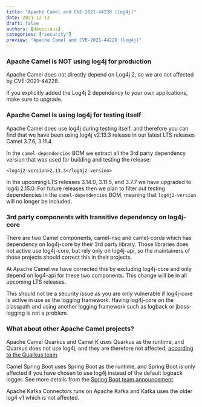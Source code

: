 ```yaml
---
title: "Apache Camel and CVE-2021-44228 (log4j)"
date: 2021-12-13
draft: false
authors: [davsclaus]
categories: ["security"]
preview: "Apache Camel and CVE-2021-44228 (log4j)"
---
```


### Apache Camel is NOT using log4j for production

Apache Camel does not directly depend on Log4j 2, 
so we are not affected by CVE-2021-44228. 

If you explicitly added the Log4j 2 dependency to your own applications,
make sure to upgrade.

### Apache Camel is using log4j for testing itself

Apache Camel does use log4j during testing itself, and therefore you
can find that we have been using log4j v2.13.3 release in our latest LTS releases
Camel 3.7.6, 3.11.4. 

In the `camel-dependencies` BOM we extract all the 3rd party dependency
version that was used for building and testing the release:

    <log4j2-version>2.13.3</log4j2-version>

In the upcoming LTS releases 3.14.0, 3.11.5, and 3.7.7 we have upgraded to
log4j 2.15.0. For future releases then we plan to filter out testing
dependencies in the `camel-dependencies` BOM, meaning that `log4j2-version`
will no longer be included.

### 3rd party components with transitive dependency on log4j-core

There are two Camel components, camel-nsq and camel-corda which has
dependency on log4j-core by their 3rd party library. Those libraries
does not active use log4j-core, but rely only on log4j-api, so the maintainers
of those projects should correct this in their projects.

At Apache Camel we have corrected this by excluding log4j-core and only depend on log4-api
for these two components. This change will be in all upcoming LTS releases.

This should not be a security issue as you are only vulnerable if log4j-core
is active in use as the logging framework. Having log4j-core on the classpath
and using another logging framework such as logback or jboss-logging is not a problem.

### What about other Apache Camel projects?

Apache Camel Quarkus and Camel K uses Quarkus as the runtime, and Quarkus does not use log4j, and 
they are therefore not affected, [according to the Quarkus team](https://twitter.com/QuarkusIO/status/1469279468829265922).

Camel Spring Boot uses Spring Boot as the runtime, and Spring Boot is only
affected if you have chosen to use log4j instead of the default logback logger.
See more details from the [Spring Boot team announcement](https://spring.io/blog/2021/12/10/log4j2-vulnerability-and-spring-boot).

Apache Kafka Connectors runs on Apache Kafka and Kafka uses the older log4 v1 which is not affected.
 
